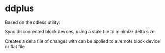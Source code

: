ddplus
======
Based on the ddless utility:

Sync disconnected block devices, using a state file to minimize delta size

Creates a delta file of changes with can be applied to a remote block device or flat file
